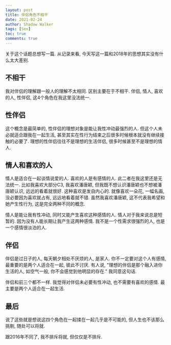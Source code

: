 ```yaml
---
layout: post
title: 伴侣角色不相干
date: 2021-02-24
author: Shadow Walker
tags: [Sex]
toc: true
comments: true
---
```


关于这个话题总想写一篇. 从记录来看, 今天写这一篇和2018年的思想其实没有什么太大差别. 

## 不相干

我对伴侣的理解跟一般人的理解不太相同. 区别主要在于不相干.  伴侣, 情人, 喜欢的人, 性伴侣, 这4个角色在我这里没法统一. 

## 性伴侣

这个概念是最简单的, 性伴侣的理想对象是能让我性冲动最强烈的人.  但这个人未必就适合跟我在一起生活, 甚至其实在性行为结束之后很多时候根本就没有继续接触的必要了.  理想的性伴侣往往不是理想的生活伴侣, 很多时候甚至不是理想的情人. 

## 情人和喜欢的人

情人是适合在一起谈情说爱的人. 喜欢的人是有感情的人. 此二者在我这里还是无法统一. 比如我喜欢大部分C3, 我喜欢潘唐颖, 但我既不想认识潘唐颖也不想被潘唐颖认识, 远远的看着就很好. 这种喜欢是发自内心的.  就像喜欢一朵花, 一幅名画, 没必要因为喜欢就占有, 远远地看着就不错.  虽然我喜欢潘唐颖, 这不代表我希望和她产生性行为, 这是完全两种不同的概念. 

情人是能让我有性冲动, 同时又能产生喜欢这种感情的人.  情人对于我来说总是短暂的. 因为没有人能长期让我产生这两种感情. 我不是一个性需求很强烈的人, 也是一个感情很淡泊的人. 

## 伴侣

伴侣是过日子的人, 每天朝夕相处不厌烦的人, 是家人. 你不一定要对这个人有感情, 最重要的是两个人适合在一起, 彼此不讨厌. 有人说, "理想的伴侣是那个融入进你生活的人, 如空气一般, 你不会感觉到他明显的存在." 我同意这句话. 

伴侣和前三个都不一样. 我觉得对伴侣未必要有性冲动, 也不需要有喜欢的感情. 最主要是两个人适合在一起生活. 

## 最后

说了这些就是想说这四个角色在一起揉在一起几乎是不可能的, 但人生也不该那么挑剔, 随处可以将就. 

跟2016年不同了, 我不排斥将就, 但仅仅是不排斥. 